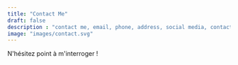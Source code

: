 ```yaml
---
title: "Contact Me"
draft: false
description : "contact me, email, phone, address, social media, contact form"
image: "images/contact.svg"
---
```


N'hésitez point à m'interroger !